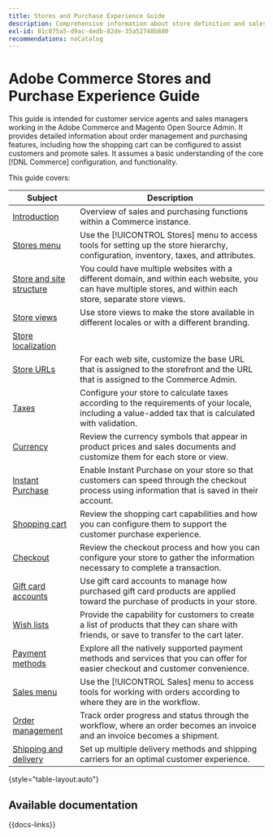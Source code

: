 ```yaml
---
title: Stores and Purchase Experience Guide
description: Comprehensive information about store definition and sales processing features for customer service agents and sales managers working in the Adobe Commerce and Magento Open Source Admin.
exl-id: 01c075a5-d9ac-4edb-82de-35a52748b800
recommendations: noCatalog
---
```

# Adobe Commerce Stores and Purchase Experience Guide

This guide is intended for customer service agents and sales managers working in the Adobe Commerce and Magento Open Source Admin. It provides detailed information about order management and purchasing features, including how the shopping cart can be configured to assist customers and promote sales. It assumes a basic understanding of the core [!DNL Commerce] configuration, and functionality.

This guide covers:

| Subject | Description |
| ------- | ----------- |
| [Introduction](introduction.md) | Overview of sales and purchasing functions within a Commerce instance.|
| [Stores menu](stores-menu.md) | Use the [!UICONTROL Stores] menu to access tools for setting up the store hierarchy, configuration, inventory, taxes, and attributes. |
| [Store and site structure](stores.md) | You could have multiple websites with a different domain, and within each website, you can have multiple stores, and within each store, separate store views. |
| [Store views](store-views.md) | Use store views to make the store available in different locales or with a different branding. |
| [Store localization](store-localize.md) |  |
| [Store URLs](store-urls.md) | For each web site, customize the base URL that is assigned to the storefront and the URL that is assigned to the Commerce Admin. |
| [Taxes](taxes.md) | Configure your store to calculate taxes according to the requirements of your locale, including a value-added tax that is calculated with validation. |
| [Currency](currency.md) | Review the currency symbols that appear in product prices and sales documents and customize them for each store or view. |
| [Instant Purchase](checkout-instant-purchase.md) | Enable Instant Purchase on your store so that customers can speed through the checkout process using information that is saved in their account. |
| [Shopping cart](cart.md)| Review the shopping cart capabilities and how you can configure them to support the customer purchase experience. |
| [Checkout](checkout-process.md) | Review the checkout process and how you can configure your store to gather the information necessary to complete a transaction. |
| [Gift card accounts](product-gift-card-workflow.md) | Use gift card accounts to manage how purchased gift card products are applied toward the purchase of products in your store. |
| [Wish lists](wishlists.md) | Provide the capability for customers to create a list of products that they can share with friends, or save to transfer to the cart later.  |
| [Payment methods](payments.md) | Explore all the natively supported payment methods and services that you can offer for easier checkout and customer convenience. |
| [Sales menu](sales-menu.md) | Use the [!UICONTROL Sales] menu to access tools for working with orders according to where they are in the workflow. |
| [Order management](orders.md) | Track order progress and status through the workflow, where an order becomes an invoice and an invoice becomes a shipment. |
| [Shipping and delivery](delivery.md) | Set up multiple delivery methods and shipping carriers for an optimal customer experience. |

{style="table-layout:auto"}

## Available documentation

{{docs-links}}
